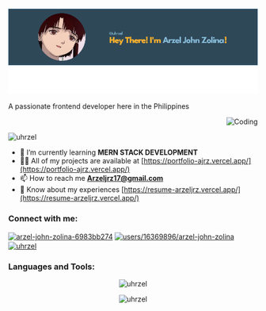 <p align="center">
  <img src="image.png" alt="uhrzel" />
</p>

<p align="left">A passionate frontend developer here in the Philippines</p>

<p align="right">
  <img alt="Coding" width="400" src="https://cdn.dribbble.com/users/1282416/screenshots/2859399/media/7876dd3dbc1111578d80369da11b047b.gif">
</p>

<p align="left">
  <img src="https://komarev.com/ghpvc/?username=uhrzel&label=Profile%20views&color=0e75b6&style=flat" alt="uhrzel" />
</p>

- 🌱 I’m currently learning **MERN STACK DEVELOPMENT**
- 👨‍💻 All of my projects are available at [https://portfolio-ajrz.vercel.app/](https://portfolio-ajrz.vercel.app/)
- 📫 How to reach me **Arzeljrz17@gmail.com**
- 📄 Know about my experiences [https://resume-arzeljrz.vercel.app/](https://resume-arzeljrz.vercel.app/)

<h3 align="left">Connect with me:</h3>
<p align="left">
  <a href="https://linkedin.com/in/arzel-john-zolina-6983bb274" target="blank"><img align="center" src="https://raw.githubusercontent.com/rahuldkjain/github-profile-readme-generator/master/src/images/icons/Social/linked-in-alt.svg" alt="arzel-john-zolina-6983bb274" height="30" width="40" /></a>
  <a href="https://stackoverflow.com/users/users/16369896/arzel-john-zolina" target="blank"><img align="center" src="https://raw.githubusercontent.com/rahuldkjain/github-profile-readme-generator/master/src/images/icons/Social/stack-overflow.svg" alt="users/16369896/arzel-john-zolina" height="30" width="40" /></a>
  <a href="https://fb.com/uhrzel" target="blank"><img align="center" src="https://raw.githubusercontent.com/rahuldkjain/github-profile-readme-generator/master/src/images/icons/Social/facebook.svg" alt="uhrzel" height="30" width="40" /></a>
</p>

<h3 align="left">Languages and Tools:</h3>
<p align="left">
  <!-- List of icons here -->
</p>

<p align="center">
  <img src="https://github-readme-stats.vercel.app/api/top-langs?username=uhrzel&show_icons=true&locale=en&layout=compact&theme=dracula" alt="uhrzel" />
</p>

<p align="center">
  <img src="https://github-readme-stats.vercel.app/api?username=uhrzel&theme=radical" alt="uhrzel" />
</p>
